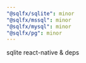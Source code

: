 ```yaml
---
"@sqlfx/sqlite": minor
"@sqlfx/mssql": minor
"@sqlfx/mysql": minor
"@sqlfx/pg": minor
---
```


sqlite react-native & deps
